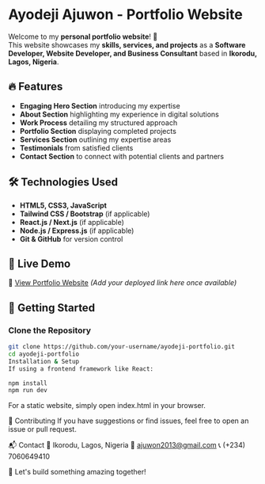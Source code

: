 # Ayodeji Ajuwon - Portfolio Website

Welcome to my **personal portfolio website**! 🚀  
This website showcases my **skills, services, and projects** as a **Software Developer, Website Developer, and Business Consultant** based in **Ikorodu, Lagos, Nigeria**.  

## 🔥 Features
- **Engaging Hero Section** introducing my expertise  
- **About Section** highlighting my experience in digital solutions  
- **Work Process** detailing my structured approach  
- **Portfolio Section** displaying completed projects  
- **Services Section** outlining my expertise areas  
- **Testimonials** from satisfied clients  
- **Contact Section** to connect with potential clients and partners  

## 🛠️ Technologies Used
- **HTML5, CSS3, JavaScript**  
- **Tailwind CSS / Bootstrap** (if applicable)  
- **React.js / Next.js** (if applicable)  
- **Node.js / Express.js** (if applicable)  
- **Git & GitHub** for version control  

## 📌 Live Demo
🔗 [View Portfolio Website](#) *(Add your deployed link here once available)*  

## 🚀 Getting Started

### **Clone the Repository**
```bash
git clone https://github.com/your-username/ayodeji-portfolio.git
cd ayodeji-portfolio
Installation & Setup
If using a frontend framework like React:

npm install
npm run dev
```

For a static website, simply open index.html in your browser.

🤝 Contributing
If you have suggestions or find issues, feel free to open an issue or pull request.

📬 Contact
📍 Ikorodu, Lagos, Nigeria
📧 ajuwon2013@gmail.com
📞 (+234) 7060649410

🌟 Let's build something amazing together!
